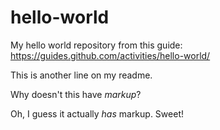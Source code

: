 # hello-world
My hello world repository from this guide: https://guides.github.com/activities/hello-world/

This is another line on my readme.

Why doesn't this have *markup*?

Oh, I guess it actually *has* markup. Sweet!
